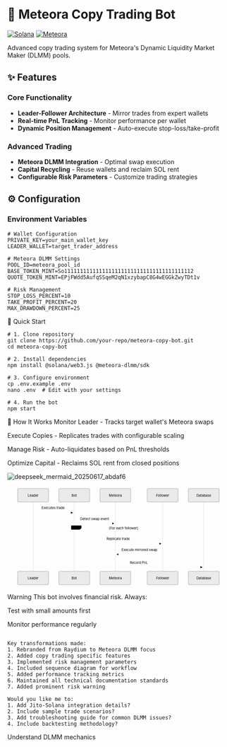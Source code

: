 # 🦅 Meteora Copy Trading Bot

[![Solana](https://img.shields.io/badge/Solana-3E3F43?style=flat&logo=solana)](https://solana.com)
[![Meteora](https://img.shields.io/badge/Meteora-DLMM-9B5EE5)](https://www.meteora.ag)

Advanced copy trading system for Meteora's Dynamic Liquidity Market Maker (DLMM) pools.

## ✨ Features

### Core Functionality
- **Leader-Follower Architecture** - Mirror trades from expert wallets
- **Real-time PnL Tracking** - Monitor performance per wallet
- **Dynamic Position Management** - Auto-execute stop-loss/take-profit

### Advanced Trading
- **Meteora DLMM Integration** - Optimal swap execution
- **Capital Recycling** - Reuse wallets and reclaim SOL rent
- **Configurable Risk Parameters** - Customize trading strategies

## ⚙️ Configuration

### Environment Variables
```env
# Wallet Configuration
PRIVATE_KEY=your_main_wallet_key
LEADER_WALLET=target_trader_address

# Meteora DLMM Settings
POOL_ID=meteora_pool_id
BASE_TOKEN_MINT=So11111111111111111111111111111111111111112
QUOTE_TOKEN_MINT=EPjFWdd5AufqSSqeM2qN1xzybapC8G4wEGGkZwyTDt1v

# Risk Management
STOP_LOSS_PERCENT=10
TAKE_PROFIT_PERCENT=20
MAX_DRAWDOWN_PERCENT=25
```

🚀 Quick Start
```
# 1. Clone repository
git clone https://github.com/your-repo/meteora-copy-bot.git
cd meteora-copy-bot

# 2. Install dependencies
npm install @solana/web3.js @meteora-dlmm/sdk

# 3. Configure environment
cp .env.example .env
nano .env  # Edit with your settings

# 4. Run the bot
npm start
```

🔄 How It Works
Monitor Leader - Tracks target wallet's Meteora swaps

Execute Copies - Replicates trades with configurable scaling

Manage Risk - Auto-liquidates based on PnL thresholds

Optimize Capital - Reclaims SOL rent from closed positions

![deepseek_mermaid_20250617_abdaf6](https://github.com/user-attachments/assets/38ae7cfa-5d1c-40be-ac3a-cbc8673eb500)
<?xml version="1.0" encoding="UTF-8"?>
<svg xmlns:xlink="http://www.w3.org/1999/xlink" aria-roledescription="sequence" role="graphics-document document" viewBox="-50 -10 1080 487" style="max-width: 1080px;" xmlns="http://www.w3.org/2000/svg" width="100%" id="mermaid-svg-1"><g><rect class="actor actor-bottom" ry="3" rx="3" name="Database" height="65" width="150" stroke="#666" fill="#eaeaea" y="401" x="830"></rect><text style="text-anchor: middle; font-size: 16px; font-weight: 400;" class="actor actor-box" alignment-baseline="central" dominant-baseline="central" y="433.5" x="905"><tspan dy="0" x="905">Database</tspan></text></g><g><rect class="actor actor-bottom" ry="3" rx="3" name="Follower" height="65" width="150" stroke="#666" fill="#eaeaea" y="401" x="630"></rect><text style="text-anchor: middle; font-size: 16px; font-weight: 400;" class="actor actor-box" alignment-baseline="central" dominant-baseline="central" y="433.5" x="705"><tspan dy="0" x="705">Follower</tspan></text></g><g><rect class="actor actor-bottom" ry="3" rx="3" name="Meteora" height="65" width="150" stroke="#666" fill="#eaeaea" y="401" x="400"></rect><text style="text-anchor: middle; font-size: 16px; font-weight: 400;" class="actor actor-box" alignment-baseline="central" dominant-baseline="central" y="433.5" x="475"><tspan dy="0" x="475">Meteora</tspan></text></g><g><rect class="actor actor-bottom" ry="3" rx="3" name="Bot" height="65" width="150" stroke="#666" fill="#eaeaea" y="401" x="200"></rect><text style="text-anchor: middle; font-size: 16px; font-weight: 400;" class="actor actor-box" alignment-baseline="central" dominant-baseline="central" y="433.5" x="275"><tspan dy="0" x="275">Bot</tspan></text></g><g><rect class="actor actor-bottom" ry="3" rx="3" name="Leader" height="65" width="150" stroke="#666" fill="#eaeaea" y="401" x="0"></rect><text style="text-anchor: middle; font-size: 16px; font-weight: 400;" class="actor actor-box" alignment-baseline="central" dominant-baseline="central" y="433.5" x="75"><tspan dy="0" x="75">Leader</tspan></text></g><g><line name="Database" stroke="#999" stroke-width="0.5px" class="actor-line 200" y2="401" x2="905" y1="65" x1="905" id="actor4"></line><g id="root-4"><rect class="actor actor-top" ry="3" rx="3" name="Database" height="65" width="150" stroke="#666" fill="#eaeaea" y="0" x="830"></rect><text style="text-anchor: middle; font-size: 16px; font-weight: 400;" class="actor actor-box" alignment-baseline="central" dominant-baseline="central" y="32.5" x="905"><tspan dy="0" x="905">Database</tspan></text></g></g><g><line name="Follower" stroke="#999" stroke-width="0.5px" class="actor-line 200" y2="401" x2="705" y1="65" x1="705" id="actor3"></line><g id="root-3"><rect class="actor actor-top" ry="3" rx="3" name="Follower" height="65" width="150" stroke="#666" fill="#eaeaea" y="0" x="630"></rect><text style="text-anchor: middle; font-size: 16px; font-weight: 400;" class="actor actor-box" alignment-baseline="central" dominant-baseline="central" y="32.5" x="705"><tspan dy="0" x="705">Follower</tspan></text></g></g><g><line name="Meteora" stroke="#999" stroke-width="0.5px" class="actor-line 200" y2="401" x2="475" y1="65" x1="475" id="actor2"></line><g id="root-2"><rect class="actor actor-top" ry="3" rx="3" name="Meteora" height="65" width="150" stroke="#666" fill="#eaeaea" y="0" x="400"></rect><text style="text-anchor: middle; font-size: 16px; font-weight: 400;" class="actor actor-box" alignment-baseline="central" dominant-baseline="central" y="32.5" x="475"><tspan dy="0" x="475">Meteora</tspan></text></g></g><g><line name="Bot" stroke="#999" stroke-width="0.5px" class="actor-line 200" y2="401" x2="275" y1="65" x1="275" id="actor1"></line><g id="root-1"><rect class="actor actor-top" ry="3" rx="3" name="Bot" height="65" width="150" stroke="#666" fill="#eaeaea" y="0" x="200"></rect><text style="text-anchor: middle; font-size: 16px; font-weight: 400;" class="actor actor-box" alignment-baseline="central" dominant-baseline="central" y="32.5" x="275"><tspan dy="0" x="275">Bot</tspan></text></g></g><g><line name="Leader" stroke="#999" stroke-width="0.5px" class="actor-line 200" y2="401" x2="75" y1="65" x1="75" id="actor0"></line><g id="root-0"><rect class="actor actor-top" ry="3" rx="3" name="Leader" height="65" width="150" stroke="#666" fill="#eaeaea" y="0" x="0"></rect><text style="text-anchor: middle; font-size: 16px; font-weight: 400;" class="actor actor-box" alignment-baseline="central" dominant-baseline="central" y="32.5" x="75"><tspan dy="0" x="75">Leader</tspan></text></g></g><style>#mermaid-svg-1{font-family:"trebuchet ms",verdana,arial,sans-serif;font-size:16px;fill:#333;}@keyframes edge-animation-frame{from{stroke-dashoffset:0;}}@keyframes dash{to{stroke-dashoffset:0;}}#mermaid-svg-1 .edge-animation-slow{stroke-dasharray:9,5!important;stroke-dashoffset:900;animation:dash 50s linear infinite;stroke-linecap:round;}#mermaid-svg-1 .edge-animation-fast{stroke-dasharray:9,5!important;stroke-dashoffset:900;animation:dash 20s linear infinite;stroke-linecap:round;}#mermaid-svg-1 .error-icon{fill:#552222;}#mermaid-svg-1 .error-text{fill:#552222;stroke:#552222;}#mermaid-svg-1 .edge-thickness-normal{stroke-width:1px;}#mermaid-svg-1 .edge-thickness-thick{stroke-width:3.5px;}#mermaid-svg-1 .edge-pattern-solid{stroke-dasharray:0;}#mermaid-svg-1 .edge-thickness-invisible{stroke-width:0;fill:none;}#mermaid-svg-1 .edge-pattern-dashed{stroke-dasharray:3;}#mermaid-svg-1 .edge-pattern-dotted{stroke-dasharray:2;}#mermaid-svg-1 .marker{fill:#333333;stroke:#333333;}#mermaid-svg-1 .marker.cross{stroke:#333333;}#mermaid-svg-1 svg{font-family:"trebuchet ms",verdana,arial,sans-serif;font-size:16px;}#mermaid-svg-1 p{margin:0;}#mermaid-svg-1 .actor{stroke:hsl(259.6261682243, 59.7765363128%, 87.9019607843%);fill:#ECECFF;}#mermaid-svg-1 text.actor&gt;tspan{fill:black;stroke:none;}#mermaid-svg-1 .actor-line{stroke:hsl(259.6261682243, 59.7765363128%, 87.9019607843%);}#mermaid-svg-1 .messageLine0{stroke-width:1.5;stroke-dasharray:none;stroke:#333;}#mermaid-svg-1 .messageLine1{stroke-width:1.5;stroke-dasharray:2,2;stroke:#333;}#mermaid-svg-1 #arrowhead path{fill:#333;stroke:#333;}#mermaid-svg-1 .sequenceNumber{fill:white;}#mermaid-svg-1 #sequencenumber{fill:#333;}#mermaid-svg-1 #crosshead path{fill:#333;stroke:#333;}#mermaid-svg-1 .messageText{fill:#333;stroke:none;}#mermaid-svg-1 .labelBox{stroke:hsl(259.6261682243, 59.7765363128%, 87.9019607843%);fill:#ECECFF;}#mermaid-svg-1 .labelText,#mermaid-svg-1 .labelText&gt;tspan{fill:black;stroke:none;}#mermaid-svg-1 .loopText,#mermaid-svg-1 .loopText&gt;tspan{fill:black;stroke:none;}#mermaid-svg-1 .loopLine{stroke-width:2px;stroke-dasharray:2,2;stroke:hsl(259.6261682243, 59.7765363128%, 87.9019607843%);fill:hsl(259.6261682243, 59.7765363128%, 87.9019607843%);}#mermaid-svg-1 .note{stroke:#aaaa33;fill:#fff5ad;}#mermaid-svg-1 .noteText,#mermaid-svg-1 .noteText&gt;tspan{fill:black;stroke:none;}#mermaid-svg-1 .activation0{fill:#f4f4f4;stroke:#666;}#mermaid-svg-1 .activation1{fill:#f4f4f4;stroke:#666;}#mermaid-svg-1 .activation2{fill:#f4f4f4;stroke:#666;}#mermaid-svg-1 .actorPopupMenu{position:absolute;}#mermaid-svg-1 .actorPopupMenuPanel{position:absolute;fill:#ECECFF;box-shadow:0px 8px 16px 0px rgba(0,0,0,0.2);filter:drop-shadow(3px 5px 2px rgb(0 0 0 / 0.4));}#mermaid-svg-1 .actor-man line{stroke:hsl(259.6261682243, 59.7765363128%, 87.9019607843%);fill:#ECECFF;}#mermaid-svg-1 .actor-man circle,#mermaid-svg-1 line{stroke:hsl(259.6261682243, 59.7765363128%, 87.9019607843%);fill:#ECECFF;stroke-width:2px;}#mermaid-svg-1 :root{--mermaid-font-family:"trebuchet ms",verdana,arial,sans-serif;}</style><g></g><defs><symbol height="24" width="24" id="computer"><path d="M2 2v13h20v-13h-20zm18 11h-16v-9h16v9zm-10.228 6l.466-1h3.524l.467 1h-4.457zm14.228 3h-24l2-6h2.104l-1.33 4h18.45l-1.297-4h2.073l2 6zm-5-10h-14v-7h14v7z" transform="scale(.5)"></path></symbol></defs><defs><symbol clip-rule="evenodd" fill-rule="evenodd" id="database"><path d="M12.258.001l.256.004.255.005.253.008.251.01.249.012.247.015.246.016.242.019.241.02.239.023.236.024.233.027.231.028.229.031.225.032.223.034.22.036.217.038.214.04.211.041.208.043.205.045.201.046.198.048.194.05.191.051.187.053.183.054.18.056.175.057.172.059.168.06.163.061.16.063.155.064.15.066.074.033.073.033.071.034.07.034.069.035.068.035.067.035.066.035.064.036.064.036.062.036.06.036.06.037.058.037.058.037.055.038.055.038.053.038.052.038.051.039.05.039.048.039.047.039.045.04.044.04.043.04.041.04.04.041.039.041.037.041.036.041.034.041.033.042.032.042.03.042.029.042.027.042.026.043.024.043.023.043.021.043.02.043.018.044.017.043.015.044.013.044.012.044.011.045.009.044.007.045.006.045.004.045.002.045.001.045v17l-.001.045-.002.045-.004.045-.006.045-.007.045-.009.044-.011.045-.012.044-.013.044-.015.044-.017.043-.018.044-.02.043-.021.043-.023.043-.024.043-.026.043-.027.042-.029.042-.03.042-.032.042-.033.042-.034.041-.036.041-.037.041-.039.041-.04.041-.041.04-.043.04-.044.04-.045.04-.047.039-.048.039-.05.039-.051.039-.052.038-.053.038-.055.038-.055.038-.058.037-.058.037-.06.037-.06.036-.062.036-.064.036-.064.036-.066.035-.067.035-.068.035-.069.035-.07.034-.071.034-.073.033-.074.033-.15.066-.155.064-.16.063-.163.061-.168.06-.172.059-.175.057-.18.056-.183.054-.187.053-.191.051-.194.05-.198.048-.201.046-.205.045-.208.043-.211.041-.214.04-.217.038-.22.036-.223.034-.225.032-.229.031-.231.028-.233.027-.236.024-.239.023-.241.02-.242.019-.246.016-.247.015-.249.012-.251.01-.253.008-.255.005-.256.004-.258.001-.258-.001-.256-.004-.255-.005-.253-.008-.251-.01-.249-.012-.247-.015-.245-.016-.243-.019-.241-.02-.238-.023-.236-.024-.234-.027-.231-.028-.228-.031-.226-.032-.223-.034-.22-.036-.217-.038-.214-.04-.211-.041-.208-.043-.204-.045-.201-.046-.198-.048-.195-.05-.19-.051-.187-.053-.184-.054-.179-.056-.176-.057-.172-.059-.167-.06-.164-.061-.159-.063-.155-.064-.151-.066-.074-.033-.072-.033-.072-.034-.07-.034-.069-.035-.068-.035-.067-.035-.066-.035-.064-.036-.063-.036-.062-.036-.061-.036-.06-.037-.058-.037-.057-.037-.056-.038-.055-.038-.053-.038-.052-.038-.051-.039-.049-.039-.049-.039-.046-.039-.046-.04-.044-.04-.043-.04-.041-.04-.04-.041-.039-.041-.037-.041-.036-.041-.034-.041-.033-.042-.032-.042-.03-.042-.029-.042-.027-.042-.026-.043-.024-.043-.023-.043-.021-.043-.02-.043-.018-.044-.017-.043-.015-.044-.013-.044-.012-.044-.011-.045-.009-.044-.007-.045-.006-.045-.004-.045-.002-.045-.001-.045v-17l.001-.045.002-.045.004-.045.006-.045.007-.045.009-.044.011-.045.012-.044.013-.044.015-.044.017-.043.018-.044.02-.043.021-.043.023-.043.024-.043.026-.043.027-.042.029-.042.03-.042.032-.042.033-.042.034-.041.036-.041.037-.041.039-.041.04-.041.041-.04.043-.04.044-.04.046-.04.046-.039.049-.039.049-.039.051-.039.052-.038.053-.038.055-.038.056-.038.057-.037.058-.037.06-.037.061-.036.062-.036.063-.036.064-.036.066-.035.067-.035.068-.035.069-.035.07-.034.072-.034.072-.033.074-.033.151-.066.155-.064.159-.063.164-.061.167-.06.172-.059.176-.057.179-.056.184-.054.187-.053.19-.051.195-.05.198-.048.201-.046.204-.045.208-.043.211-.041.214-.04.217-.038.22-.036.223-.034.226-.032.228-.031.231-.028.234-.027.236-.024.238-.023.241-.02.243-.019.245-.016.247-.015.249-.012.251-.01.253-.008.255-.005.256-.004.258-.001.258.001zm-9.258 20.499v.01l.001.021.003.021.004.022.005.021.006.022.007.022.009.023.01.022.011.023.012.023.013.023.015.023.016.024.017.023.018.024.019.024.021.024.022.025.023.024.024.025.052.049.056.05.061.051.066.051.07.051.075.051.079.052.084.052.088.052.092.052.097.052.102.051.105.052.11.052.114.051.119.051.123.051.127.05.131.05.135.05.139.048.144.049.147.047.152.047.155.047.16.045.163.045.167.043.171.043.176.041.178.041.183.039.187.039.19.037.194.035.197.035.202.033.204.031.209.03.212.029.216.027.219.025.222.024.226.021.23.02.233.018.236.016.24.015.243.012.246.01.249.008.253.005.256.004.259.001.26-.001.257-.004.254-.005.25-.008.247-.011.244-.012.241-.014.237-.016.233-.018.231-.021.226-.021.224-.024.22-.026.216-.027.212-.028.21-.031.205-.031.202-.034.198-.034.194-.036.191-.037.187-.039.183-.04.179-.04.175-.042.172-.043.168-.044.163-.045.16-.046.155-.046.152-.047.148-.048.143-.049.139-.049.136-.05.131-.05.126-.05.123-.051.118-.052.114-.051.11-.052.106-.052.101-.052.096-.052.092-.052.088-.053.083-.051.079-.052.074-.052.07-.051.065-.051.06-.051.056-.05.051-.05.023-.024.023-.025.021-.024.02-.024.019-.024.018-.024.017-.024.015-.023.014-.024.013-.023.012-.023.01-.023.01-.022.008-.022.006-.022.006-.022.004-.022.004-.021.001-.021.001-.021v-4.127l-.077.055-.08.053-.083.054-.085.053-.087.052-.09.052-.093.051-.095.05-.097.05-.1.049-.102.049-.105.048-.106.047-.109.047-.111.046-.114.045-.115.045-.118.044-.12.043-.122.042-.124.042-.126.041-.128.04-.13.04-.132.038-.134.038-.135.037-.138.037-.139.035-.142.035-.143.034-.144.033-.147.032-.148.031-.15.03-.151.03-.153.029-.154.027-.156.027-.158.026-.159.025-.161.024-.162.023-.163.022-.165.021-.166.02-.167.019-.169.018-.169.017-.171.016-.173.015-.173.014-.175.013-.175.012-.177.011-.178.01-.179.008-.179.008-.181.006-.182.005-.182.004-.184.003-.184.002h-.37l-.184-.002-.184-.003-.182-.004-.182-.005-.181-.006-.179-.008-.179-.008-.178-.01-.176-.011-.176-.012-.175-.013-.173-.014-.172-.015-.171-.016-.17-.017-.169-.018-.167-.019-.166-.02-.165-.021-.163-.022-.162-.023-.161-.024-.159-.025-.157-.026-.156-.027-.155-.027-.153-.029-.151-.03-.15-.03-.148-.031-.146-.032-.145-.033-.143-.034-.141-.035-.14-.035-.137-.037-.136-.037-.134-.038-.132-.038-.13-.04-.128-.04-.126-.041-.124-.042-.122-.042-.12-.044-.117-.043-.116-.045-.113-.045-.112-.046-.109-.047-.106-.047-.105-.048-.102-.049-.1-.049-.097-.05-.095-.05-.093-.052-.09-.051-.087-.052-.085-.053-.083-.054-.08-.054-.077-.054v4.127zm0-5.654v.011l.001.021.003.021.004.021.005.022.006.022.007.022.009.022.01.022.011.023.012.023.013.023.015.024.016.023.017.024.018.024.019.024.021.024.022.024.023.025.024.024.052.05.056.05.061.05.066.051.07.051.075.052.079.051.084.052.088.052.092.052.097.052.102.052.105.052.11.051.114.051.119.052.123.05.127.051.131.05.135.049.139.049.144.048.147.048.152.047.155.046.16.045.163.045.167.044.171.042.176.042.178.04.183.04.187.038.19.037.194.036.197.034.202.033.204.032.209.03.212.028.216.027.219.025.222.024.226.022.23.02.233.018.236.016.24.014.243.012.246.01.249.008.253.006.256.003.259.001.26-.001.257-.003.254-.006.25-.008.247-.01.244-.012.241-.015.237-.016.233-.018.231-.02.226-.022.224-.024.22-.025.216-.027.212-.029.21-.03.205-.032.202-.033.198-.035.194-.036.191-.037.187-.039.183-.039.179-.041.175-.042.172-.043.168-.044.163-.045.16-.045.155-.047.152-.047.148-.048.143-.048.139-.05.136-.049.131-.05.126-.051.123-.051.118-.051.114-.052.11-.052.106-.052.101-.052.096-.052.092-.052.088-.052.083-.052.079-.052.074-.051.07-.052.065-.051.06-.05.056-.051.051-.049.023-.025.023-.024.021-.025.02-.024.019-.024.018-.024.017-.024.015-.023.014-.023.013-.024.012-.022.01-.023.01-.023.008-.022.006-.022.006-.022.004-.021.004-.022.001-.021.001-.021v-4.139l-.077.054-.08.054-.083.054-.085.052-.087.053-.09.051-.093.051-.095.051-.097.05-.1.049-.102.049-.105.048-.106.047-.109.047-.111.046-.114.045-.115.044-.118.044-.12.044-.122.042-.124.042-.126.041-.128.04-.13.039-.132.039-.134.038-.135.037-.138.036-.139.036-.142.035-.143.033-.144.033-.147.033-.148.031-.15.03-.151.03-.153.028-.154.028-.156.027-.158.026-.159.025-.161.024-.162.023-.163.022-.165.021-.166.02-.167.019-.169.018-.169.017-.171.016-.173.015-.173.014-.175.013-.175.012-.177.011-.178.009-.179.009-.179.007-.181.007-.182.005-.182.004-.184.003-.184.002h-.37l-.184-.002-.184-.003-.182-.004-.182-.005-.181-.007-.179-.007-.179-.009-.178-.009-.176-.011-.176-.012-.175-.013-.173-.014-.172-.015-.171-.016-.17-.017-.169-.018-.167-.019-.166-.02-.165-.021-.163-.022-.162-.023-.161-.024-.159-.025-.157-.026-.156-.027-.155-.028-.153-.028-.151-.03-.15-.03-.148-.031-.146-.033-.145-.033-.143-.033-.141-.035-.14-.036-.137-.036-.136-.037-.134-.038-.132-.039-.13-.039-.128-.04-.126-.041-.124-.042-.122-.043-.12-.043-.117-.044-.116-.044-.113-.046-.112-.046-.109-.046-.106-.047-.105-.048-.102-.049-.1-.049-.097-.05-.095-.051-.093-.051-.09-.051-.087-.053-.085-.052-.083-.054-.08-.054-.077-.054v4.139zm0-5.666v.011l.001.02.003.022.004.021.005.022.006.021.007.022.009.023.01.022.011.023.012.023.013.023.015.023.016.024.017.024.018.023.019.024.021.025.022.024.023.024.024.025.052.05.056.05.061.05.066.051.07.051.075.052.079.051.084.052.088.052.092.052.097.052.102.052.105.051.11.052.114.051.119.051.123.051.127.05.131.05.135.05.139.049.144.048.147.048.152.047.155.046.16.045.163.045.167.043.171.043.176.042.178.04.183.04.187.038.19.037.194.036.197.034.202.033.204.032.209.03.212.028.216.027.219.025.222.024.226.021.23.02.233.018.236.017.24.014.243.012.246.01.249.008.253.006.256.003.259.001.26-.001.257-.003.254-.006.25-.008.247-.01.244-.013.241-.014.237-.016.233-.018.231-.02.226-.022.224-.024.22-.025.216-.027.212-.029.21-.03.205-.032.202-.033.198-.035.194-.036.191-.037.187-.039.183-.039.179-.041.175-.042.172-.043.168-.044.163-.045.16-.045.155-.047.152-.047.148-.048.143-.049.139-.049.136-.049.131-.051.126-.05.123-.051.118-.052.114-.051.11-.052.106-.052.101-.052.096-.052.092-.052.088-.052.083-.052.079-.052.074-.052.07-.051.065-.051.06-.051.056-.05.051-.049.023-.025.023-.025.021-.024.02-.024.019-.024.018-.024.017-.024.015-.023.014-.024.013-.023.012-.023.01-.022.01-.023.008-.022.006-.022.006-.022.004-.022.004-.021.001-.021.001-.021v-4.153l-.077.054-.08.054-.083.053-.085.053-.087.053-.09.051-.093.051-.095.051-.097.05-.1.049-.102.048-.105.048-.106.048-.109.046-.111.046-.114.046-.115.044-.118.044-.12.043-.122.043-.124.042-.126.041-.128.04-.13.039-.132.039-.134.038-.135.037-.138.036-.139.036-.142.034-.143.034-.144.033-.147.032-.148.032-.15.03-.151.03-.153.028-.154.028-.156.027-.158.026-.159.024-.161.024-.162.023-.163.023-.165.021-.166.02-.167.019-.169.018-.169.017-.171.016-.173.015-.173.014-.175.013-.175.012-.177.01-.178.01-.179.009-.179.007-.181.006-.182.006-.182.004-.184.003-.184.001-.185.001-.185-.001-.184-.001-.184-.003-.182-.004-.182-.006-.181-.006-.179-.007-.179-.009-.178-.01-.176-.01-.176-.012-.175-.013-.173-.014-.172-.015-.171-.016-.17-.017-.169-.018-.167-.019-.166-.02-.165-.021-.163-.023-.162-.023-.161-.024-.159-.024-.157-.026-.156-.027-.155-.028-.153-.028-.151-.03-.15-.03-.148-.032-.146-.032-.145-.033-.143-.034-.141-.034-.14-.036-.137-.036-.136-.037-.134-.038-.132-.039-.13-.039-.128-.041-.126-.041-.124-.041-.122-.043-.12-.043-.117-.044-.116-.044-.113-.046-.112-.046-.109-.046-.106-.048-.105-.048-.102-.048-.1-.05-.097-.049-.095-.051-.093-.051-.09-.052-.087-.052-.085-.053-.083-.053-.08-.054-.077-.054v4.153zm8.74-8.179l-.257.004-.254.005-.25.008-.247.011-.244.012-.241.014-.237.016-.233.018-.231.021-.226.022-.224.023-.22.026-.216.027-.212.028-.21.031-.205.032-.202.033-.198.034-.194.036-.191.038-.187.038-.183.04-.179.041-.175.042-.172.043-.168.043-.163.045-.16.046-.155.046-.152.048-.148.048-.143.048-.139.049-.136.05-.131.05-.126.051-.123.051-.118.051-.114.052-.11.052-.106.052-.101.052-.096.052-.092.052-.088.052-.083.052-.079.052-.074.051-.07.052-.065.051-.06.05-.056.05-.051.05-.023.025-.023.024-.021.024-.02.025-.019.024-.018.024-.017.023-.015.024-.014.023-.013.023-.012.023-.01.023-.01.022-.008.022-.006.023-.006.021-.004.022-.004.021-.001.021-.001.021.001.021.001.021.004.021.004.022.006.021.006.023.008.022.01.022.01.023.012.023.013.023.014.023.015.024.017.023.018.024.019.024.02.025.021.024.023.024.023.025.051.05.056.05.06.05.065.051.07.052.074.051.079.052.083.052.088.052.092.052.096.052.101.052.106.052.11.052.114.052.118.051.123.051.126.051.131.05.136.05.139.049.143.048.148.048.152.048.155.046.16.046.163.045.168.043.172.043.175.042.179.041.183.04.187.038.191.038.194.036.198.034.202.033.205.032.21.031.212.028.216.027.22.026.224.023.226.022.231.021.233.018.237.016.241.014.244.012.247.011.25.008.254.005.257.004.26.001.26-.001.257-.004.254-.005.25-.008.247-.011.244-.012.241-.014.237-.016.233-.018.231-.021.226-.022.224-.023.22-.026.216-.027.212-.028.21-.031.205-.032.202-.033.198-.034.194-.036.191-.038.187-.038.183-.04.179-.041.175-.042.172-.043.168-.043.163-.045.16-.046.155-.046.152-.048.148-.048.143-.048.139-.049.136-.05.131-.05.126-.051.123-.051.118-.051.114-.052.11-.052.106-.052.101-.052.096-.052.092-.052.088-.052.083-.052.079-.052.074-.051.07-.052.065-.051.06-.05.056-.05.051-.05.023-.025.023-.024.021-.024.02-.025.019-.024.018-.024.017-.023.015-.024.014-.023.013-.023.012-.023.01-.023.01-.022.008-.022.006-.023.006-.021.004-.022.004-.021.001-.021.001-.021-.001-.021-.001-.021-.004-.021-.004-.022-.006-.021-.006-.023-.008-.022-.01-.022-.01-.023-.012-.023-.013-.023-.014-.023-.015-.024-.017-.023-.018-.024-.019-.024-.02-.025-.021-.024-.023-.024-.023-.025-.051-.05-.056-.05-.06-.05-.065-.051-.07-.052-.074-.051-.079-.052-.083-.052-.088-.052-.092-.052-.096-.052-.101-.052-.106-.052-.11-.052-.114-.052-.118-.051-.123-.051-.126-.051-.131-.05-.136-.05-.139-.049-.143-.048-.148-.048-.152-.048-.155-.046-.16-.046-.163-.045-.168-.043-.172-.043-.175-.042-.179-.041-.183-.04-.187-.038-.191-.038-.194-.036-.198-.034-.202-.033-.205-.032-.21-.031-.212-.028-.216-.027-.22-.026-.224-.023-.226-.022-.231-.021-.233-.018-.237-.016-.241-.014-.244-.012-.247-.011-.25-.008-.254-.005-.257-.004-.26-.001-.26.001z" transform="scale(.5)"></path></symbol></defs><defs><symbol height="24" width="24" id="clock"><path d="M12 2c5.514 0 10 4.486 10 10s-4.486 10-10 10-10-4.486-10-10 4.486-10 10-10zm0-2c-6.627 0-12 5.373-12 12s5.373 12 12 12 12-5.373 12-12-5.373-12-12-12zm5.848 12.459c.202.038.202.333.001.372-1.907.361-6.045 1.111-6.547 1.111-.719 0-1.301-.582-1.301-1.301 0-.512.77-5.447 1.125-7.445.034-.192.312-.181.343.014l.985 6.238 5.394 1.011z" transform="scale(.5)"></path></symbol></defs><defs><marker orient="auto-start-reverse" markerHeight="12" markerWidth="12" markerUnits="userSpaceOnUse" refY="5" refX="7.9" id="arrowhead"><path d="M -1 0 L 10 5 L 0 10 z"></path></marker></defs><defs><marker refY="4.5" refX="4" orient="auto" markerHeight="8" markerWidth="15" id="crosshead"><path style="stroke-dasharray: 0, 0;" d="M 1,2 L 6,7 M 6,2 L 1,7" stroke-width="1pt" stroke="#000000" fill="none"></path></marker></defs><defs><marker orient="auto" markerHeight="28" markerWidth="20" refY="7" refX="15.5" id="filled-head"><path d="M 18,7 L9,13 L14,7 L9,1 Z"></path></marker></defs><defs><marker orient="auto" markerHeight="40" markerWidth="60" refY="15" refX="15" id="sequencenumber"><circle r="6" cy="15" cx="15"></circle></marker></defs><g></g><g></g><g></g><g></g><g><line class="loopLine" y2="179" x2="720" y1="179" x1="260"></line><line class="loopLine" y2="329" x2="720" y1="179" x1="720"></line><line class="loopLine" y2="329" x2="720" y1="329" x1="260"></line><line class="loopLine" y2="329" x2="260" y1="179" x1="260"></line><polygon class="labelBox" points="260,179 310,179 310,192 301.6,199 260,199"></polygon><text style="font-size: 16px; font-weight: 400;" class="labelText" alignment-baseline="middle" dominant-baseline="middle" text-anchor="middle" y="192" x="285">loop</text><text style="font-size: 16px; font-weight: 400;" class="loopText" text-anchor="middle" y="197" x="515"><tspan x="515">[For each follower]</tspan></text></g><g></g><text style="font-size: 16px; font-weight: 400;" dy="1em" class="messageText" alignment-baseline="middle" dominant-baseline="middle" text-anchor="middle" y="80" x="172">Executes trade</text><line style="fill: none;" marker-end="url(#arrowhead)" stroke="none" stroke-width="2" class="messageLine0" y2="117" x2="267" y1="117" x1="76"></line><text style="font-size: 16px; font-weight: 400;" dy="1em" class="messageText" alignment-baseline="middle" dominant-baseline="middle" text-anchor="middle" y="132" x="374">Detect swap event</text><line style="fill: none;" marker-end="url(#arrowhead)" stroke="none" stroke-width="2" class="messageLine0" y2="169" x2="467" y1="169" x1="280"></line><text style="font-size: 16px; font-weight: 400;" dy="1em" class="messageText" alignment-baseline="middle" dominant-baseline="middle" text-anchor="middle" y="230" x="489">Replicate trade</text><line style="fill: none;" marker-end="url(#arrowhead)" stroke="none" stroke-width="2" class="messageLine0" y2="267" x2="697" y1="267" x1="280"></line><text style="font-size: 16px; font-weight: 400;" dy="1em" class="messageText" alignment-baseline="middle" dominant-baseline="middle" text-anchor="middle" y="282" x="592">Execute mirrored swap</text><line style="fill: none;" marker-end="url(#arrowhead)" stroke="none" stroke-width="2" class="messageLine0" y2="319" x2="483" y1="319" x1="700"></line><text style="font-size: 16px; font-weight: 400;" dy="1em" class="messageText" alignment-baseline="middle" dominant-baseline="middle" text-anchor="middle" y="344" x="589">Record PnL</text><line style="fill: none;" marker-end="url(#arrowhead)" stroke="none" stroke-width="2" class="messageLine0" y2="381" x2="897" y1="381" x1="280"></line></svg>

Warning
This bot involves financial risk. Always:

Test with small amounts first

Monitor performance regularly


```

Key transformations made:
1. Rebranded from Raydium to Meteora DLMM focus
2. Added copy trading specific features
3. Implemented risk management parameters
4. Included sequence diagram for workflow
5. Added performance tracking metrics
6. Maintained all technical documentation standards
7. Added prominent risk warning

Would you like me to:
1. Add Jito-Solana integration details?
2. Include sample trade scenarios?
3. Add troubleshooting guide for common DLMM issues?
4. Include backtesting methodology?
```
Understand DLMM mechanics
